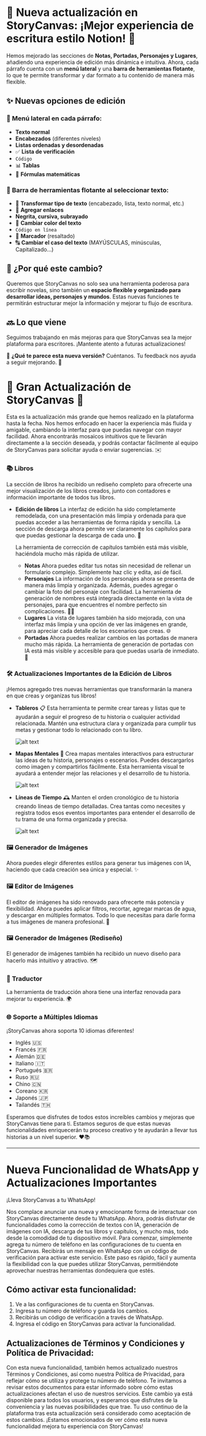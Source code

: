 # 🚀 Nueva actualización en StoryCanvas: ¡Mejor experiencia de escritura estilo Notion! 🎉  

Hemos mejorado las secciones de **Notas, Portadas, Personajes y Lugares**, añadiendo una experiencia de edición más dinámica e intuitiva. Ahora, cada párrafo cuenta con un **menú lateral** y una **barra de herramientas flotante**, lo que te permite transformar y dar formato a tu contenido de manera más flexible.  

## ✨ Nuevas opciones de edición  

### 🔹 Menú lateral en cada párrafo:  
- **Texto normal**  
- **Encabezados** (diferentes niveles)  
- **Listas ordenadas y desordenadas**  
- ✅ **Lista de verificación**  
- ``` Código ```  
- 📊 **Tablas**  
- 🧮 **Fórmulas matemáticas**  

### 🔹 Barra de herramientas flotante al seleccionar texto:  
- 🔄 **Transformar tipo de texto** (encabezado, lista, texto normal, etc.)  
- 🔗 **Agregar enlaces**  
- **Negrita, cursiva, subrayado**  
- 🎨 **Cambiar color del texto**  
- `Código en línea`  
- 🔖 **Marcador** (resaltado)  
- 🔠 **Cambiar el caso del texto** (MAYÚSCULAS, minúsculas, Capitalizado...)  

## 🎯 ¿Por qué este cambio?  
Queremos que StoryCanvas no solo sea una herramienta poderosa para escribir novelas, sino también un **espacio flexible y organizado para desarrollar ideas, personajes y mundos**. Estas nuevas funciones te permitirán estructurar mejor la información y mejorar tu flujo de escritura.  

## 🔜 Lo que viene  
Seguimos trabajando en más mejoras para que StoryCanvas sea la mejor plataforma para escritores. ¡Mantente atento a futuras actualizaciones!  

💬 **¿Qué te parece esta nueva versión?** Cuéntanos. Tu feedback nos ayuda a seguir mejorando. 🚀  


# 🎉 Gran Actualización de StoryCanvas 🎉

Esta es la actualización más grande que hemos realizado en la plataforma hasta la fecha. Nos hemos enfocado en hacer la experiencia más fluida y amigable, cambiando la interfaz para que puedas navegar con mayor facilidad. Ahora encontrarás mosaicos intuitivos que te llevarán directamente a la sección deseada, y podrás contactar fácilmente al equipo de StoryCanvas para solicitar ayuda o enviar sugerencias. ✉️

### 📚 Libros
La sección de libros ha recibido un rediseño completo para ofrecerte una mejor visualización de los libros creados, junto con contadores e información importante de todos tus libros.

- **Edición de libros**
  La interfaz de edición ha sido completamente remodelada, con una presentación más limpia y ordenada para que puedas acceder a las herramientas de forma rápida y sencilla. La sección de descarga ahora permite ver claramente los capítulos para que puedas gestionar la descarga de cada uno. 💾

  La herramienta de corrección de capítulos también está más visible, haciéndola mucho más rápida de utilizar.

  - **Notas**
    Ahora puedes editar tus notas sin necesidad de rellenar un formulario complejo. Simplemente haz clic y edita, así de fácil.
  - **Personajes**
    La información de los personajes ahora se presenta de manera más limpia y organizada. Además, puedes agregar o cambiar la foto del personaje con facilidad. La herramienta de generación de nombres está integrada directamente en la vista de personajes, para que encuentres el nombre perfecto sin complicaciones. 👨‍💻
  - **Lugares**
    La vista de lugares también ha sido mejorada, con una interfaz más limpia y una opción de ver las imágenes en grande, para apreciar cada detalle de los escenarios que creas. 🌐
  - **Portadas**
    Ahora puedes realizar cambios en las portadas de manera mucho más rápida. La herramienta de generación de portadas con IA está más visible y accesible para que puedas usarla de inmediato. 🌟

### 🛠️ Actualizaciones Importantes de la Edición de Libros
¡Hemos agregado tres nuevas herramientas que transformarán la manera en que creas y organizas tus libros!

- **Tableros** 📋
  Esta herramienta te permite crear tareas y listas que te ayudarán a seguir el progreso de tu historia o cualquier actividad relacionada. Mantén una estructura clara y organizada para cumplir tus metas y gestionar todo lo relacionado con tu libro.

  ![alt text](https://raw.githubusercontent.com/kimvex/storycanvas-blog-info/refs/heads/main/imgs/Imagen%20board.webp.webp)

- **Mapas Mentales** 🧠
  Crea mapas mentales interactivos para estructurar las ideas de tu historia, personajes o escenarios. Puedes descargarlos como imagen y compartirlos fácilmente. Esta herramienta visual te ayudará a entender mejor las relaciones y el desarrollo de tu historia.

  ![alt text](https://raw.githubusercontent.com/kimvex/storycanvas-blog-info/refs/heads/main/imgs/Mapa%20mental.webp.webp)

- **Líneas de Tiempo** 🕰️
  Manten el orden cronológico de tu historia creando líneas de tiempo detalladas. Crea tantas como necesites y registra todos esos eventos importantes para entender el desarrollo de tu trama de una forma organizada y precisa.

  ![alt text](https://raw.githubusercontent.com/kimvex/storycanvas-blog-info/refs/heads/main/imgs/timeline.webp.webp)

### 🖼️ Generador de Imágenes
Ahora puedes elegir diferentes estilos para generar tus imágenes con IA, haciendo que cada creación sea única y especial. ✨

### 🖼️ Editor de Imágenes
El editor de imágenes ha sido renovado para ofrecerte más potencia y flexibilidad. Ahora puedes aplicar filtros, recortar, agregar marcas de agua, y descargar en múltiples formatos. Todo lo que necesitas para darle forma a tus imágenes de manera profesional. 🌄

### 🖼️ Generador de Imágenes (Rediseño)
El generador de imágenes también ha recibido un nuevo diseño para hacerlo más intuitivo y atractivo. 🗺️

### 🔧 Traductor
La herramienta de traducción ahora tiene una interfaz renovada para mejorar tu experiencia. 🌍

### 🌐 Soporte a Múltiples Idiomas
¡StoryCanvas ahora soporta 10 idiomas diferentes!
- Inglés 🇺🇸
- Francés 🇫🇷
- Alemán 🇩🇪
- Italiano 🇮🇹
- Portugués 🇧🇷
- Ruso 🇷🇺
- Chino 🇨🇳
- Coreano 🇰🇷
- Japonés 🇯🇵
- Tailandés 🇹🇭

Esperamos que disfrutes de todos estos increíbles cambios y mejoras que StoryCanvas tiene para ti. Estamos seguros de que estas nuevas funcionalidades enriquecerán tu proceso creativo y te ayudarán a llevar tus historias a un nivel superior. ❤️📚

----

# Nueva Funcionalidad de WhatsApp y Actualizaciones Importantes

¡Lleva StoryCanvas a tu WhatsApp!

Nos complace anunciar una nueva y emocionante forma de interactuar con StoryCanvas directamente desde tu WhatsApp. Ahora, podrás disfrutar de funcionalidades como la corrección de textos con IA, generación de imágenes con IA, descarga de tus libros y capítulos, y mucho más, todo desde la comodidad de tu dispositivo móvil. Para comenzar, simplemente agrega tu número de teléfono en las configuraciones de tu cuenta en StoryCanvas. Recibirás un mensaje en WhatsApp con un código de verificación para activar este servicio. Este paso es rápido, fácil y aumenta la flexibilidad con la que puedes utilizar StoryCanvas, permitiéndote aprovechar nuestras herramientas dondequiera que estés.

## Cómo activar esta funcionalidad:

1. Ve a las configuraciones de tu cuenta en StoryCanvas.
2. Ingresa tu número de teléfono y guarda los cambios.
3. Recibirás un código de verificación a través de WhatsApp.
4. Ingresa el código en StoryCanvas para activar la funcionalidad.

## Actualizaciones de Términos y Condiciones y Política de Privacidad:

Con esta nueva funcionalidad, también hemos actualizado nuestros Términos y Condiciones, así como nuestra Política de Privacidad, para reflejar cómo se utiliza y protege tu número de teléfono. Te invitamos a revisar estos documentos para estar informado sobre cómo estas actualizaciones afectan el uso de nuestros servicios. Este cambio ya está disponible para todos los usuarios, y esperamos que disfrutes de la conveniencia y las nuevas posibilidades que trae. Tu uso continuo de la plataforma tras esta actualización será considerado como aceptación de estos cambios. ¡Estamos emocionados de ver cómo esta nueva funcionalidad mejora tu experiencia con StoryCanvas!